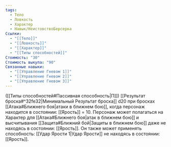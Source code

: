 ```yaml
---
tags:
  - Тело
  - Ловкость
  - Характер
  - Навык/НеистовствоБерсерка
Ссылки:
  - "[[Тело]]"
  - "[[Ловкость]]"
  - "[[Характер]]"
  - "[[Типы способностей]]"
Стоимость: "30"
Стоимость выкупа: "90"
Связанные навыки:
  - "[[Управление Гневом 1]]"
  - "[[Управление Гневом 2]]"
  - "[[Управление Гневом 3]]"
---
```

([[Типы способностей#Пассивная способность|П]]) [[Результат броска#^32fe32|Минимальный Результат броска]] d20 при бросках [[Атака#Ближнего боя|атаки в ближнем бою]], когда персонаж находится в состоянии: [[Ярость]] = 10. 
Персонаж может полагаться на Характер для [[Атака#Ближнего боя|атак в ближнем бою]] и высчитывания [[Защита#Ближний бой|Защиты в ближнем бою]] даже не находясь в состоянии: [[Ярость]].
Он также может применять способность: [[Удар Ярости 1|Удар Ярости]] не находясь в состоянии: [[Ярость]]. 